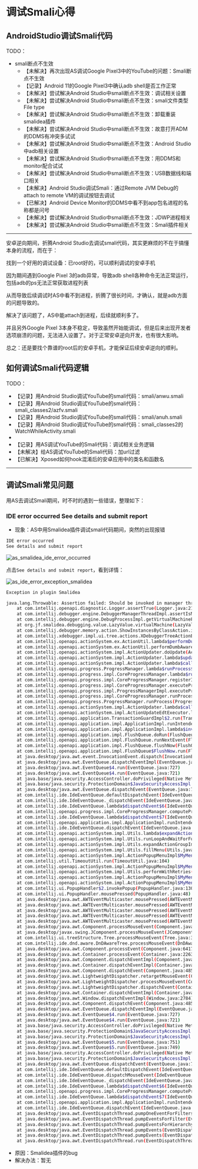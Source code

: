 # 调试Smali心得

## AndroidStudio调试Smali代码

TODO：

* smali断点不生效
  * 【未解决】再次出现AS调试Google Pixel3中的YouTube的问题：Smali断点不生效
  * 【记录】Android 11的Google Pixel3中确认adb shell是否工作正常
  * 【未解决】尝试解决Android Studio中smali断点不生效：调试相关设置
  * 【未解决】尝试解决Android Studio中smali断点不生效：smali文件类型File type
  * 【未解决】尝试解决Android Studio中smali断点不生效：卸载重装smalidea插件
  * 【未解决】尝试解决Android Studio中smali断点不生效：故意打开ADM的DDMS有冲突多试试
  * 【未解决】尝试解决Android Studio中smali断点不生效：Android Studio中adb相关设置
  * 【未解决】尝试解决Android Studio中smali断点不生效：用DDMS和monitor配合试试
  * 【未解决】尝试解决Android Studio中smali断点不生效：USB数据线和端口相关
  * 【未解决】Android Studio调试Smali：通过Remote JVM Debug的attach to remote VM的调试按钮去调试
  * 【已解决】Android Device Monitor的DDMS中看不到app包名进程的名称都是问号
  * 【未解决】尝试解决Android Studio中smali断点不生效：JDWP进程相关
  * 【未解决】尝试解决Android Studio中smali断点不生效：Smali插件相关

---

安卓逆向期间，折腾Android Studio去调试smali代码，其实更麻烦的不在于搞懂本身的流程，而在于：

找到一个好用的调试设备：已root好的，可以顺利调试的安卓手机

因为期间遇到Google Pixel 3的adb异常，导致adb shell各种命令无法正常运行，包括adb的ps无法正常获取进程列表

从而导致后续调试时AS中看不到进程，折腾了很长时间，才确认，就是adb方面的问题导致的。

解决了该问题了，AS中能attach到进程，后续就顺利多了。

并且另外Google Pixel 3本身不稳定，导致虽然开始能调试，但是后来出现开发者选项崩溃的问题，无法进入设置了。对于正常安卓逆向开发，也有很大影响。

总之：还是要找个靠谱的root后的安卓手机，才能保证后续安卓逆向的顺利。

## 如何调试Smali代码逻辑

TODO：

* 【记录】用Android Studio调试YouTube的smali代码：smali/anwu.smali
* 【记录】用Android Studio调试YouTube的smali代码：smali_classes2/azfv.smali
* 【记录】用Android Studio调试YouTube的smali代码：smali/anuh.smali
* 【记录】用Android Studio调试YouTube的smali代码：smali_classes2的WatchWhileActivity.smali
* 
* 【记录】用AS调试YouTube的Smali代码：调试相关业务逻辑
* 【未解决】给AS调试YouTube的Smali代码：加url过滤
* 【已解决】Xposed如何hook混淆后的安卓应用中的类名和函数名

---

## 调试Smali常见问题

用AS去调试Smali期间，时不时的遇到一些错误，整理如下：

### IDE error occurred See details and submit report

* 现象：AS中用Smalidea插件调试smali代码期间，突然的出现报错

```bash
IDE error occurred
See details and submit report
```

![as_smalidea_ide_error_occurred](../../assets/img/as_smalidea_ide_error_occurred.png)

点击`See details and submit report`，看到详情：

![as_ide_error_exception_smalidea](../../assets/img/as_ide_error_exception_smalidea.png)

```bash
Exception in plugin Smalidea

java.lang.Throwable: Assertion failed: Should be invoked in manager thread, use DebuggerManagerThreadImpl.getInstance(..).invoke...
    at com.intellij.openapi.diagnostic.Logger.assertTrue(Logger.java:218)
    at com.intellij.debugger.engine.DebuggerManagerThreadImpl.assertIsManagerThread(DebuggerManagerThreadImpl.java:58)
    at com.intellij.debugger.engine.DebugProcessImpl.getVirtualMachineProxy(DebugProcessImpl.java:849)
    at org.jf.smalidea.debugging.value.LazyValue.virtualMachine(LazyValue.java:152)
    at com.intellij.debugger.memory.action.ShowInstancesByClassAction.isEnabled(ShowInstancesByClassAction.java:39)
    at com.intellij.xdebugger.impl.ui.tree.actions.XDebuggerTreeActionBase.update(XDebuggerTreeActionBase.java:49)
    at com.intellij.openapi.actionSystem.ex.ActionUtil.lambda$performDumbAwareUpdate$0(ActionUtil.java:130)
    at com.intellij.openapi.actionSystem.ex.ActionUtil.performDumbAwareUpdate(ActionUtil.java:144)
    at com.intellij.openapi.actionSystem.impl.ActionUpdater.doUpdate(ActionUpdater.java:606)
    at com.intellij.openapi.actionSystem.impl.ActionUpdater.lambda$updateActionReal$7(ActionUpdater.java:133)
    at com.intellij.openapi.actionSystem.impl.ActionUpdater.lambda$callAction$9(ActionUpdater.java:188)
    at com.intellij.openapi.progress.ProgressManager.lambda$runProcess$0(ProgressManager.java:57)
    at com.intellij.openapi.progress.impl.CoreProgressManager.lambda$runProcess$2(CoreProgressManager.java:183)
    at com.intellij.openapi.progress.impl.CoreProgressManager.registerIndicatorAndRun(CoreProgressManager.java:705)
    at com.intellij.openapi.progress.impl.CoreProgressManager.executeProcessUnderProgress(CoreProgressManager.java:647)
    at com.intellij.openapi.progress.impl.ProgressManagerImpl.executeProcessUnderProgress(ProgressManagerImpl.java:63)
    at com.intellij.openapi.progress.impl.CoreProgressManager.runProcess(CoreProgressManager.java:170)
    at com.intellij.openapi.progress.ProgressManager.runProcess(ProgressManager.java:57)
    at com.intellij.openapi.actionSystem.impl.ActionUpdater.lambda$callAction$10(ActionUpdater.java:186)
    at com.intellij.openapi.actionSystem.impl.ActionUpdateEdtExecutor.lambda$computeOnEdt$0(ActionUpdateEdtExecutor.java:45)
    at com.intellij.openapi.application.TransactionGuardImpl$2.run(TransactionGuardImpl.java:199)
    at com.intellij.openapi.application.impl.ApplicationImpl.runIntendedWriteActionOnCurrentThread(ApplicationImpl.java:794)
    at com.intellij.openapi.application.impl.ApplicationImpl.lambda$invokeLater$4(ApplicationImpl.java:350)
    at com.intellij.openapi.application.impl.FlushQueue.doRun(FlushQueue.java:84)
    at com.intellij.openapi.application.impl.FlushQueue.runNextEvent(FlushQueue.java:133)
    at com.intellij.openapi.application.impl.FlushQueue.flushNow(FlushQueue.java:46)
    at com.intellij.openapi.application.impl.FlushQueue$FlushNow.run(FlushQueue.java:189)
    at java.desktop/java.awt.event.InvocationEvent.dispatch(InvocationEvent.java:313)
    at java.desktop/java.awt.EventQueue.dispatchEventImpl(EventQueue.java:776)
    at java.desktop/java.awt.EventQueue$4.run(EventQueue.java:727)
    at java.desktop/java.awt.EventQueue$4.run(EventQueue.java:721)
    at java.base/java.security.AccessController.doPrivileged(Native Method)
    at java.base/java.security.ProtectionDomain$JavaSecurityAccessImpl.doIntersectionPrivilege(ProtectionDomain.java:85)
    at java.desktop/java.awt.EventQueue.dispatchEvent(EventQueue.java:746)
    at com.intellij.ide.IdeEventQueue.defaultDispatchEvent(IdeEventQueue.java:885)
    at com.intellij.ide.IdeEventQueue._dispatchEvent(IdeEventQueue.java:754)
    at com.intellij.ide.IdeEventQueue.lambda$dispatchEvent$6(IdeEventQueue.java:441)
    at com.intellij.openapi.progress.impl.CoreProgressManager.computePrioritized(CoreProgressManager.java:825)
    at com.intellij.ide.IdeEventQueue.lambda$dispatchEvent$7(IdeEventQueue.java:440)
    at com.intellij.openapi.application.impl.ApplicationImpl.runIntendedWriteActionOnCurrentThread(ApplicationImpl.java:794)
    at com.intellij.ide.IdeEventQueue.dispatchEvent(IdeEventQueue.java:486)
    at com.intellij.openapi.actionSystem.impl.Utils.lambda$expandActionGroupImpl$1(Utils.java:166)
    at com.intellij.openapi.actionSystem.impl.Utils.runLoopAndWaitForFuture(Utils.java:530)
    at com.intellij.openapi.actionSystem.impl.Utils.expandActionGroupImpl(Utils.java:159)
    at com.intellij.openapi.actionSystem.impl.Utils.fillMenu(Utils.java:244)
    at com.intellij.openapi.actionSystem.impl.ActionPopupMenuImpl$MyMenu.lambda$updateChildren$1(ActionPopupMenuImpl.java:180)
    at com.intellij.util.TimeoutUtil.run(TimeoutUtil.java:104)
    at com.intellij.openapi.actionSystem.impl.ActionPopupMenuImpl$MyMenu.lambda$updateChildren$3(ActionPopupMenuImpl.java:179)
    at com.intellij.openapi.actionSystem.impl.Utils.performWithRetries(Utils.java:570)
    at com.intellij.openapi.actionSystem.impl.ActionPopupMenuImpl$MyMenu.updateChildren(ActionPopupMenuImpl.java:178)
    at com.intellij.openapi.actionSystem.impl.ActionPopupMenuImpl$MyMenu.show(ActionPopupMenuImpl.java:138)
    at com.intellij.ui.PopupHandler$2.invokePopup(PopupHandler.java:130)
    at com.intellij.ui.PopupHandler.mousePressed(PopupHandler.java:48)
    at java.desktop/java.awt.AWTEventMulticaster.mousePressed(AWTEventMulticaster.java:288)
    at java.desktop/java.awt.AWTEventMulticaster.mousePressed(AWTEventMulticaster.java:287)
    at java.desktop/java.awt.AWTEventMulticaster.mousePressed(AWTEventMulticaster.java:287)
    at java.desktop/java.awt.AWTEventMulticaster.mousePressed(AWTEventMulticaster.java:287)
    at java.desktop/java.awt.AWTEventMulticaster.mousePressed(AWTEventMulticaster.java:287)
    at java.desktop/java.awt.Component.processMouseEvent(Component.java:6649)
    at java.desktop/javax.swing.JComponent.processMouseEvent(JComponent.java:3345)
    at com.intellij.ui.treeStructure.Tree.processMouseEvent(Tree.java:394)
    at com.intellij.ide.dnd.aware.DnDAwareTree.processMouseEvent(DnDAwareTree.java:44)
    at java.desktop/java.awt.Component.processEvent(Component.java:6417)
    at java.desktop/java.awt.Container.processEvent(Container.java:2263)
    at java.desktop/java.awt.Component.dispatchEventImpl(Component.java:5027)
    at java.desktop/java.awt.Container.dispatchEventImpl(Container.java:2321)
    at java.desktop/java.awt.Component.dispatchEvent(Component.java:4859)
    at java.desktop/java.awt.LightweightDispatcher.retargetMouseEvent(Container.java:4918)
    at java.desktop/java.awt.LightweightDispatcher.processMouseEvent(Container.java:4544)
    at java.desktop/java.awt.LightweightDispatcher.dispatchEvent(Container.java:4488)
    at java.desktop/java.awt.Container.dispatchEventImpl(Container.java:2307)
    at java.desktop/java.awt.Window.dispatchEventImpl(Window.java:2784)
    at java.desktop/java.awt.Component.dispatchEvent(Component.java:4859)
    at java.desktop/java.awt.EventQueue.dispatchEventImpl(EventQueue.java:778)
    at java.desktop/java.awt.EventQueue$4.run(EventQueue.java:727)
    at java.desktop/java.awt.EventQueue$4.run(EventQueue.java:721)
    at java.base/java.security.AccessController.doPrivileged(Native Method)
    at java.base/java.security.ProtectionDomain$JavaSecurityAccessImpl.doIntersectionPrivilege(ProtectionDomain.java:85)
    at java.base/java.security.ProtectionDomain$JavaSecurityAccessImpl.doIntersectionPrivilege(ProtectionDomain.java:95)
    at java.desktop/java.awt.EventQueue$5.run(EventQueue.java:751)
    at java.desktop/java.awt.EventQueue$5.run(EventQueue.java:749)
    at java.base/java.security.AccessController.doPrivileged(Native Method)
    at java.base/java.security.ProtectionDomain$JavaSecurityAccessImpl.doIntersectionPrivilege(ProtectionDomain.java:85)
    at java.desktop/java.awt.EventQueue.dispatchEvent(EventQueue.java:748)
    at com.intellij.ide.IdeEventQueue.defaultDispatchEvent(IdeEventQueue.java:885)
    at com.intellij.ide.IdeEventQueue.dispatchMouseEvent(IdeEventQueue.java:814)
    at com.intellij.ide.IdeEventQueue._dispatchEvent(IdeEventQueue.java:751)
    at com.intellij.ide.IdeEventQueue.lambda$dispatchEvent$6(IdeEventQueue.java:441)
    at com.intellij.openapi.progress.impl.CoreProgressManager.computePrioritized(CoreProgressManager.java:825)
    at com.intellij.ide.IdeEventQueue.lambda$dispatchEvent$7(IdeEventQueue.java:440)
    at com.intellij.openapi.application.impl.ApplicationImpl.runIntendedWriteActionOnCurrentThread(ApplicationImpl.java:794)
    at com.intellij.ide.IdeEventQueue.dispatchEvent(IdeEventQueue.java:492)
    at java.desktop/java.awt.EventDispatchThread.pumpOneEventForFilters(EventDispatchThread.java:203)
    at java.desktop/java.awt.EventDispatchThread.pumpEventsForFilter(EventDispatchThread.java:124)
    at java.desktop/java.awt.EventDispatchThread.pumpEventsForHierarchy(EventDispatchThread.java:113)
    at java.desktop/java.awt.EventDispatchThread.pumpEvents(EventDispatchThread.java:109)
    at java.desktop/java.awt.EventDispatchThread.pumpEvents(EventDispatchThread.java:101)
    at java.desktop/java.awt.EventDispatchThread.run(EventDispatchThread.java:90)
```

* 原因：Smalidea插件的bug
* 解决办法：暂无
